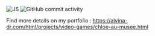 ![JS](https://img.shields.io/badge/-%23239120?logo=JavaScript&logoColor=white&style=for-the-badge)
![GitHub commit activity](https://img.shields.io/github/commit-activity/t/alvina-dr/museum?authorFilter=alvina-dr&style=for-the-badge)

Find more details on my portfolio : https://alvina-dr.com/html/projects/video-games/chloe-au-musee.html
